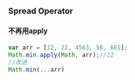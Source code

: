 ### Spread Operator

#### 不再用apply

```JavaScript
var arr = [12, 22, 4563, 56, 661];
Math.min.apply(Math, arr);//12
//改进
Math.min(...arr)

```
